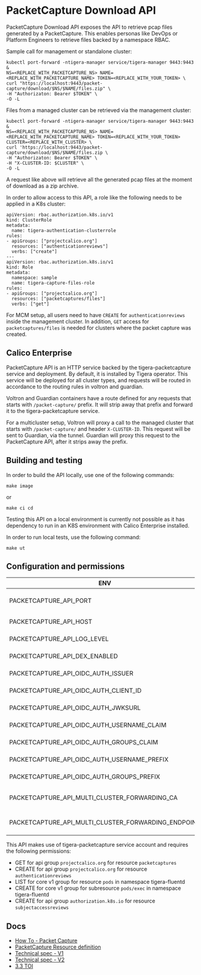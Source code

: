 # PacketCapture Download API

PacketCapture Download API exposes the API to retrieve pcap files generated by a PacketCapture. This enables personas
like DevOps or Platform Engineers to retrieve files backed by a namespace RBAC.  

Sample call for management or standalone cluster:
```
kubectl port-forward -ntigera-manager service/tigera-manager 9443:9443 &
NS=<REPLACE_WITH_PACKETCAPTURE_NS> NAME=<REPLACE_WITH_PACKETCAPTURE_NAME> TOKEN=<REPLACE_WITH_YOUR_TOKEN> \
curl "https://localhost:9443/packet-capture/download/$NS/$NAME/files.zip" \
-H "Authorizaton: Bearer $TOKEN" \
-O -L
```

Files from a managed cluster can be retrieved via the management cluster:

```
kubectl port-forward -ntigera-manager service/tigera-manager 9443:9443 &
NS=<REPLACE_WITH_PACKETCAPTURE_NS> NAME=<REPLACE_WITH_PACKETCAPTURE_NAME> TOKEN=<REPLACE_WITH_YOUR_TOKEN> CLUSTER=<REPLACE_WITH_CLUSTER> \
curl 'https://localhost:9443/packet-capture/download/$NS/$NAME/files.zip \
-H "Authorizaton: Bearer $TOKEN" \
-H "X-CLUSTER-ID: $CLUSTER" \
-O -L
```

A request like above will retrieve all the generated pcap files at the moment of download as a zip archive.

In order to allow access to this API, a role like the following needs to be applied in a K8s cluster:

```
apiVersion: rbac.authorization.k8s.io/v1
kind: ClusterRole
metadata:
  name: tigera-authentication-clusterrole
rules:
- apiGroups: ["projectcalico.org"]
  resources: ["authenticationreviews"]
  verbs: ["create"]
---
apiVersion: rbac.authorization.k8s.io/v1
kind: Role
metadata:
  namespace: sample
  name: tigera-capture-files-role
rules:
- apiGroups: ["projectcalico.org"]
  resources: ["packetcaptures/files"]
  verbs: ["get"]
```

For MCM setup, all users need to have `CREATE` for `authenticationreviews` inside the management cluster. In addition, 
`GET` access for `packetcaptures/files` is needed for clusters where the packet capture was created.   

## Calico Enterprise

PacketCapture API is an HTTP service backed by the tigera-packetcapture service and deployment. By default, it is
installed by Tigera operator. This service will be deployed for all cluster types, and requests
will be routed in accordance to the routing rules in voltron and guardian. 

Voltron and Guardian containers have a route defined for any requests that starts with `/packet-capture/` prefix. It will strip away that 
prefix and forward it to the tigera-packetcapture service.

For a multicluster setup, Voltron will proxy a call to the managed cluster that starts with `/packet-capture/` and header `X-CLUSTER-ID`. This
request will be sent to Guardian, via the tunnel. Guardian will proxy this request to the PacketCapture
API, after it strips away the prefix.

## Building and testing

In order to build the API locally, use one of the following commands:

```
make image
```

or

```
make ci cd
```

Testing this API on a local environment is currently not possible as it has dependency to run in an K8S environment
with Calico Enterprise installed.

In order to run local tests, use the following command:

```
make ut
```

## Configuration and permissions

| ENV        | Default value          | Description  |
| ------------- |:-------------:| -----:|
| PACKETCAPTURE_API_PORT      | `8444` | Local Port to start the service |
| PACKETCAPTURE_API_HOST      | <empty>      |   Host for the service |
| PACKETCAPTURE_API_LOG_LEVEL | `Info`      |    Log Level across service |
| PACKETCAPTURE_API_DEX_ENABLED | `False`      |    Enable Dex for authentication |
| PACKETCAPTURE_API_OIDC_AUTH_ISSUER | `https://127.0.0.1:5556/dex`      |    Dex Setup Configuration |
| PACKETCAPTURE_API_OIDC_AUTH_CLIENT_ID | `tigera-manager`      |    Dex Setup Configuration |
| PACKETCAPTURE_API_OIDC_AUTH_JWKSURL | `https://tigera-dex.tigera-dex.svc.cluster.local:5556/dex/keys`     |    Dex Setup Configuration |
| PACKETCAPTURE_API_OIDC_AUTH_USERNAME_CLAIM | `email`      |    Dex Setup Configuration |
| PACKETCAPTURE_API_OIDC_AUTH_GROUPS_CLAIM | <empty>      |    Dex Setup Configuration |
| PACKETCAPTURE_API_OIDC_AUTH_USERNAME_PREFIX | <empty>      |    Dex Setup Configuration |
| PACKETCAPTURE_API_OIDC_AUTH_GROUPS_PREFIX | <empty>      |    Dex Setup Configuration |
| PACKETCAPTURE_API_MULTI_CLUSTER_FORWARDING_CA | `/manager-tls/cert`      |    CA certificate for multicluster communication |
| PACKETCAPTURE_API_MULTI_CLUSTER_FORWARDING_ENDPOINT | `https://localhost:9443`      |    CA endpoint for multicluster communication |


This API makes use of tigera-packetcapture service account and requires the following permissions:
- GET for api group `projectcalico.org` for resource `packetcaptures`
- CREATE for api group `projectcalico.org` for resource `authenticationreviews`
- LIST for core v1 group for resource `pods` in namespace tigera-fluentd
- CREATE for core v1 group for subresource `pods/exec` in namespace tigera-fluentd
- CREATE for api group `authorization.k8s.io` for resource `subjectaccessreviews`

## Docs
- [How To - Packet Capture](https://docs.tigera.io/visibility/packetcapture)
- [PacketCapture Resource definition](https://docs.tigera.io/reference/resources/packetcapture)
- [Technical spec - V1](https://docs.google.com/document/d/1gsiogi9kdXDTFjtIOiXoI2uFk47kVZclqc0Gqqs8fLg/edit?usp=sharing)  
- [Technical spec - V2](https://docs.google.com/document/d/14suOeADcIcH8pmG64VjFiCjC44J3JQYRZTfXr6cpfEc/edit?usp=sharing)
- [3.3 TOI](https://docs.google.com/presentation/d/1LRYT9Aqm8ak5crg0UGGIQwui7LgcUTXhI8AK-dO1E7U/edit?usp=sharing)
